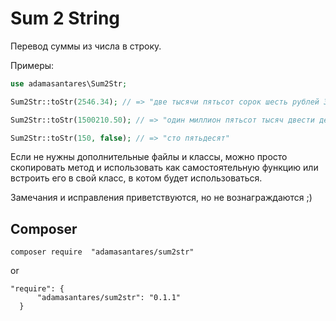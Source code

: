 # Sum 2 String
Перевод суммы из числа в строку.

Примеры:

```php
use adamasantares\Sum2Str;

Sum2Str::toStr(2546.34); // => "две тысячи пятьсот сорок шесть рублей 34 коп."

Sum2Str::toStr(1500210.50); // => "один миллион пятьсот тысяч двести десять рублей 50 коп."

Sum2Str::toStr(150, false); // => "сто пятьдесят"
```

Если не нужны дополнительные файлы и классы, можно просто скопировать метод и использовать как самостоятельную функцию или встроить его в свой класс, в котом будет использоваться.

Замечания и исправления приветствуются, но не вознаграждаются ;)


## Composer

```
composer require  "adamasantares/sum2str"
```

or

```
"require": {
      "adamasantares/sum2str": "0.1.1"
  }
```
